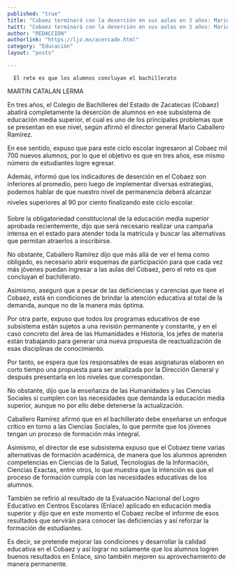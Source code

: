 ```yaml
---
published: "true"
title: "Cobaez terminará con la deserción en sus aulas en 3 años: Mario Caballero"
twitt: "Cobaez terminará con la deserción en sus aulas en 3 años: Mario Caballero"
author: "REDACCION"
authorlink: "https://ljz.mx/acercade.html"
category: "Educación"
layout: "posts"

---
```



  
    
      El reto es que los alumnos concluyan el bachillerato
    
  



  MARTIN CATALAN LERMA



En tres años, el Colegio de Bachilleres del Estado de Zacatecas (Cobaez) abatirá completamente la deserción de alumnos en ese subsistema de educación media superior, el cual es uno de los principales problemas que se presentan en ese nivel, según afirmó el director general Mario Caballero Ramírez.  

  En ese sentido, expuso que para este ciclo escolar ingresaron al Cobaez mil 700 nuevos alumnos, por lo que el objetivo es que en tres años, ese mismo número de estudiantes logre egresar.



  Además, informó que los indicadores de deserción en el Cobaez son inferiores al promedio, pero luego de implementar diversas estrategias, podemos hablar de que nuestro nivel de permanencia deberá alcanzar niveles superiores al 90 por ciento finalizando este ciclo escolar.



  Sobre la obligatoriedad constitucional de la educación media superior aprobada recientemente, dijo que será necesario realizar una campaña intensa en el estado para atender toda la matrícula y buscar las alternativas que permitan atraerlos a inscribirse.



  No obstante, Caballero Ramírez dijo que más allá de ver el tema como obligado, es necesario abrir esquemas de participación para que cada vez más jóvenes puedan ingresar a las aulas del Cobaez, pero el reto es que concluyan el bachillerato.



  Asimismo, aseguró que a pesar de las deficiencias y carencias que tiene el Cobaez, está en condiciones de brindar la atención educativa al total de la demanda, aunque no de la manera más óptima.



  Por otra parte, expuso que todos los programas educativos de ese subsistema están sujetos a una revisión permanente y constante, y en el caso concreto del área de las Humanidades e Historia, los jefes de materia están trabajando para generar una nueva propuesta de reactualización de esas disciplinas de conocimiento.



  Por tanto, se espera que los responsables de esas asignaturas elaboren en corto tiempo una propuesta para ser analizada por la Dirección General y después presentarla en los niveles que correspondan.



  No obstante, dijo que la enseñanza de las Humanidades y las Ciencias Sociales sí cumplen con las necesidades que demanda la educación media superior, aunque no por ello debe detenerse la actualización.



  Caballero Ramírez afirmó que en el bachillerato debe enseñarse un enfoque crítico en torno a las Ciencias Sociales, lo que permite que los jóvenes tengan un proceso de formación más integral.



  Asimismo, el director de ese subsistema expuso que el Cobaez tiene varias alternativas de formación académica, de manera que los alumnos aprenden competencias en Ciencias de la Salud, Tecnologías de la Información, Ciencias Exactas, entre otros, lo que muestra que la intención es que el proceso de formación cumpla con las necesidades educativas de los alumnos.



  También se refirió al resultado de la Evaluación Nacional del Logro Educativo en Centros Escolares (Enlace) aplicado en educación media superior y dijo que en este momento el Cobaez recibe el informe de esos resultados que servirán para conocer las deficiencias y así reforzar la formación de estudiantes.



  Es decir, se pretende mejorar las condiciones y desarrollar la calidad educativa en el Cobaez y así lograr no solamente que los alumnos logren buenos resultados en Enlace, sino también mejoren su aprovechamiento de manera permanente.

